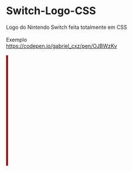 # Switch-Logo-CSS

Logo do Nintendo Switch feita totalmente em CSS <br /><br />
Exemplo<br />
https://codepen.io/gabriel_cxz/pen/OJBWzKv <br /><br />
<img width="5
300" height="300" src="logo.gif">

